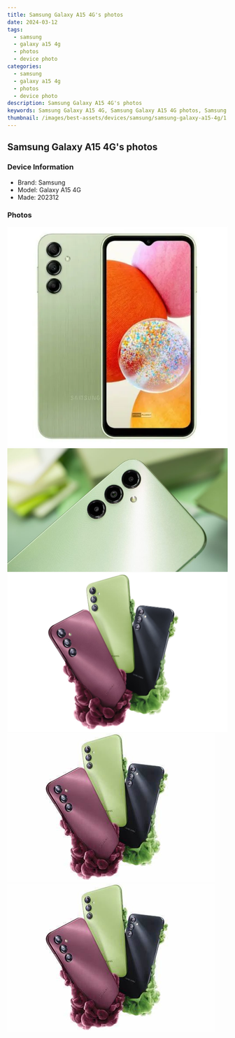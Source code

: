 ```yaml
---
title: Samsung Galaxy A15 4G's photos
date: 2024-03-12
tags: 
  - samsung
  - galaxy a15 4g
  - photos
  - device photo
categories: 
  - samsung
  - galaxy a15 4g
  - photos
  - device photo
description: Samsung Galaxy A15 4G's photos
keywords: Samsung Galaxy A15 4G, Samsung Galaxy A15 4G photos, Samsung Galaxy A15 4G device photo
thumbnail: /images/best-assets/devices/samsung/samsung-galaxy-a15-4g/1.jpg
---
```


## Samsung Galaxy A15 4G's photos

### Device Information

- Brand: Samsung
- Model: Galaxy A15 4G
- Made: 202312

### Photos

![/images/best-assets/devices/samsung/samsung-galaxy-a15-4g/1.jpg](/images/best-assets/devices/samsung/samsung-galaxy-a15-4g/1.jpg)
![/images/best-assets/devices/samsung/samsung-galaxy-a15-4g/2.jpg](/images/best-assets/devices/samsung/samsung-galaxy-a15-4g/2.jpg)
![/images/best-assets/devices/samsung/samsung-galaxy-a15-4g/3.jpg](/images/best-assets/devices/samsung/samsung-galaxy-a15-4g/3.jpg)
![/images/best-assets/devices/samsung/samsung-galaxy-a15-4g/4.jpg](/images/best-assets/devices/samsung/samsung-galaxy-a15-4g/4.jpg)
![/images/best-assets/devices/samsung/samsung-galaxy-a15-4g/5.jpg](/images/best-assets/devices/samsung/samsung-galaxy-a15-4g/5.jpg)
